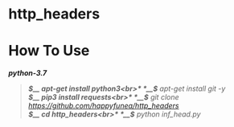 # http_headers

# How To Use
***python-3.7***
> *__$__ apt-get install python3<br>*
> *__$__ apt-get install git -y<br>*
> *__$__ pip3 install requests<br>*
> *__$__ git clone https://github.com/happyfunea/http_headers<br>*
> *__$__ cd http_headers<br>*
> *__$__ python inf_head.py<br>*

